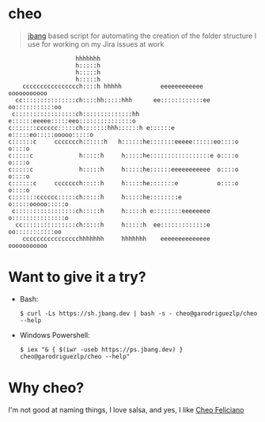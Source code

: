 # cheo

> [jbang](jbang.dev) based script for automating the creation of the folder
> structure I use for working on my Jira issues at work

```
                   hhhhhhh
                   h:::::h
                   h:::::h
                   h:::::h
    cccccccccccccccch::::h hhhhh           eeeeeeeeeeee       ooooooooooo
  cc:::::::::::::::ch::::hh:::::hhh      ee::::::::::::ee   oo:::::::::::oo
 c:::::::::::::::::ch::::::::::::::hh   e::::::eeeee:::::eeo:::::::::::::::o
c:::::::cccccc:::::ch:::::::hhh::::::h e::::::e     e:::::eo:::::ooooo:::::o
c::::::c     ccccccch::::::h   h::::::he:::::::eeeee::::::eo::::o     o::::o
c:::::c             h:::::h     h:::::he:::::::::::::::::e o::::o     o::::o
c:::::c             h:::::h     h:::::he::::::eeeeeeeeeee  o::::o     o::::o
c::::::c     ccccccch:::::h     h:::::he:::::::e           o::::o     o::::o
c:::::::cccccc:::::ch:::::h     h:::::he::::::::e          o:::::ooooo:::::o
 c:::::::::::::::::ch:::::h     h:::::h e::::::::eeeeeeee  o:::::::::::::::o
  cc:::::::::::::::ch:::::h     h:::::h  ee:::::::::::::e   oo:::::::::::oo
    cccccccccccccccchhhhhhh     hhhhhhh    eeeeeeeeeeeeee     ooooooooooo
```

# Want to give it a try?

-  Bash:

    ```
    $ curl -Ls https://sh.jbang.dev | bash -s - cheo@garodriguezlp/cheo --help
    ```

- Windows Powershell:

    ```
    $ iex "& { $(iwr -useb https://ps.jbang.dev) } cheo@garodriguezlp/cheo --help"
    ```

# Why cheo?

I'm not good at naming things, I love salsa, and yes, I like [Cheo Feliciano](https://en.wikipedia.org/wiki/Cheo_Feliciano)
